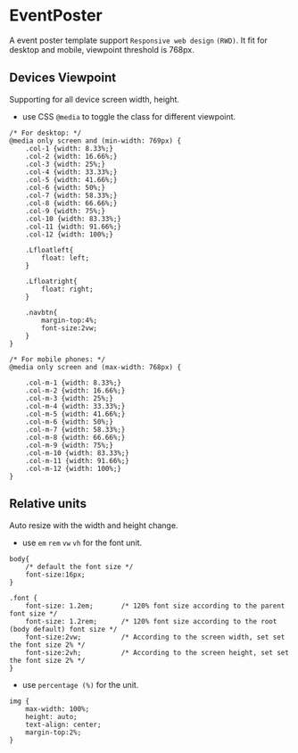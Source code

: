 # EventPoster
A event poster template support `Responsive web design` `(RWD)`.
It fit for desktop and mobile, viewpoint threshold is 768px.

## Devices Viewpoint
Supporting for all device screen width, height.

- use CSS `@media` to toggle the class for different viewpoint.

```
/* For desktop: */
@media only screen and (min-width: 769px) {
    .col-1 {width: 8.33%;}
    .col-2 {width: 16.66%;}
    .col-3 {width: 25%;}
    .col-4 {width: 33.33%;}
    .col-5 {width: 41.66%;}
    .col-6 {width: 50%;}
    .col-7 {width: 58.33%;}
    .col-8 {width: 66.66%;}
    .col-9 {width: 75%;}
    .col-10 {width: 83.33%;}
    .col-11 {width: 91.66%;}
    .col-12 {width: 100%;}

    .Lfloatleft{
        float: left;
    }

    .Lfloatright{
        float: right;
    }

    .navbtn{
        margin-top:4%;
        font-size:2vw;
    }
}
```

```
/* For mobile phones: */
@media only screen and (max-width: 768px) {
    
    .col-m-1 {width: 8.33%;}
    .col-m-2 {width: 16.66%;}
    .col-m-3 {width: 25%;}
    .col-m-4 {width: 33.33%;}
    .col-m-5 {width: 41.66%;}
    .col-m-6 {width: 50%;}
    .col-m-7 {width: 58.33%;}
    .col-m-8 {width: 66.66%;}
    .col-m-9 {width: 75%;}
    .col-m-10 {width: 83.33%;}
    .col-m-11 {width: 91.66%;}
    .col-m-12 {width: 100%;}
}
```

## Relative units
Auto resize with the width and height change.

- use `em` `rem` `vw` `vh` for the font unit.

```
body{ 
	/* default the font size */
	font-size:16px;
}

.font {
    font-size: 1.2em;       /* 120% font size according to the parent font size */
    font-size: 1.2rem;      /* 120% font size according to the root (body default) font size */
    font-size:2vw;          /* According to the screen width, set set the font size 2% */
    font-size:2vh;          /* According to the screen height, set set the font size 2% */
}
```

- use `percentage (%)` for the unit.

```
img {
    max-width: 100%;
    height: auto;
    text-align: center;
    margin-top:2%;
}
```


